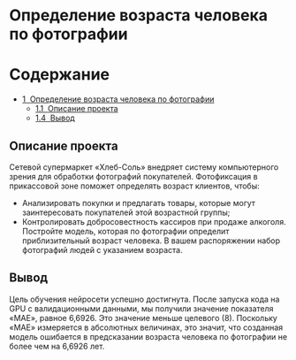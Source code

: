 # Определение возраста человека по фотографии
<h1>Содержание<span class="tocSkip"></span></h1>
<div class="toc"><ul class="toc-item"><li><span><a href="#Определение-возраста-человека-по-фотографии" data-toc-modified-id="Определение-возраста-человека-по-фотографии"><span class="toc-item-num">1&nbsp;&nbsp;</span>Определение возраста человека по фотографии</a></span><ul class="toc-item"><li><span><a href="#Описание-проекта" data-toc-modified-id="Описание-проекта-1.1"><span class="toc-item-num">1.1&nbsp;&nbsp;</span>Описание проекта</a></span></li><li><span><a href="#Вывод" data-toc-modified-id="Вывод-1.4"><span class="toc-item-num">1.4&nbsp;&nbsp;</span>Вывод</a></span></li></ul></li></ul></div>









## Описание проекта
Сетевой супермаркет «Хлеб-Соль» внедряет систему компьютерного зрения для обработки фотографий покупателей. Фотофиксация в прикассовой зоне поможет определять возраст клиентов, чтобы:
- Анализировать покупки и предлагать товары, которые могут заинтересовать покупателей этой возрастной группы;
- Контролировать добросовестность кассиров при продаже алкоголя.
Постройте модель, которая по фотографии определит приблизительный возраст человека. В вашем распоряжении набор фотографий людей с указанием возраста.


## Вывод

Цель обучения нейросети успешно достигнута. После запуска кода на GPU с валидационными данными, мы получили значение показателя «MAE», равное 6,6926. Это значение меньше целевого (8). Поскольку «MAE» измеряется в абсолютных величинах, это значит, что созданная модель ошибается в предсказании возраста человека по фотографии не более чем на 6,6926 лет.      
